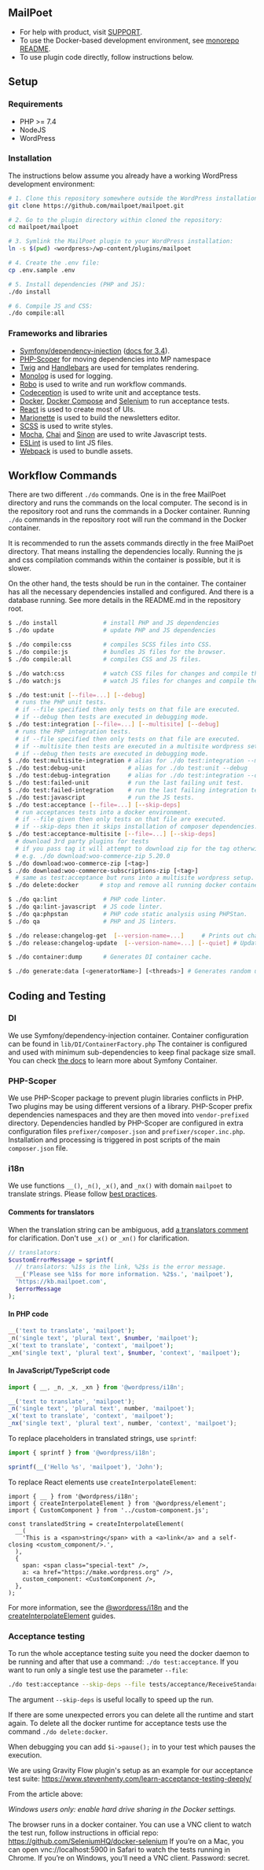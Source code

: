 ## MailPoet

- For help with product, visit [SUPPORT](../SUPPORT.md).
- To use the Docker-based development environment, see [monorepo README](../README.md).
- To use plugin code directly, follow instructions below.

## Setup

### Requirements

- PHP >= 7.4
- NodeJS
- WordPress

### Installation

The instructions below assume you already have a working WordPress development environment:

```bash
# 1. Clone this repository somewhere outside the WordPress installation:
git clone https://github.com/mailpoet/mailpoet.git

# 2. Go to the plugin directory within cloned the repository:
cd mailpoet/mailpoet

# 3. Symlink the MailPoet plugin to your WordPress installation:
ln -s $(pwd) <wordpress>/wp-content/plugins/mailpoet

# 4. Create the .env file:
cp .env.sample .env

# 5. Install dependencies (PHP and JS):
./do install

# 6. Compile JS and CSS:
./do compile:all
```

### Frameworks and libraries

- [Symfony/dependency-injection](https://github.com/symfony/dependency-injection) ([docs for 3.4](https://symfony.com/doc/3.4/components/dependency_injection.html)).
- [PHP-Scoper](https://github.com/humbug/php-scoper) for moving dependencies into MP namespace
- [Twig](https://twig.symfony.com/) and [Handlebars](https://handlebarsjs.com/) are used for templates rendering.
- [Monolog](https://seldaek.github.io/monolog/) is used for logging.
- [Robo](https://robo.li/) is used to write and run workflow commands.
- [Codeception](https://codeception.com/) is used to write unit and acceptance tests.
- [Docker](https://www.docker.com/), [Docker Compose](https://docs.docker.com/compose/) and [Selenium](https://www.seleniumhq.org/) to run acceptance tests.
- [React](https://reactjs.org/) is used to create most of UIs.
- [Marionette](https://marionettejs.com/) is used to build the newsletters editor.
- [SCSS](http://sass-lang.com/) is used to write styles.
- [Mocha](https://mochajs.org/), [Chai](https://www.chaijs.com/) and [Sinon](https://sinonjs.org/) are used to write Javascript tests.
- [ESLint](https://eslint.org/) is used to lint JS files.
- [Webpack](https://webpack.js.org/) is used to bundle assets.

## Workflow Commands

There are two different `./do` commands. One is in the free MailPoet directory and runs the commands on the local computer. The second is in the repository root and runs the commands in a Docker container.
Running `./do` commands in the repository root will run the command in the Docker container.

It is recommended to run the assets commands directly in the free MailPoet directory. That means installing the dependencies locally. Running the js and css compilation commands within the container is possible, but it is slower.

On the other hand, the tests should be run in the container. The container has all the necessary dependencies installed and configured. And there is a database running. See more details in the README.md in the repository root.

```bash
$ ./do install             # install PHP and JS dependencies
$ ./do update              # update PHP and JS dependencies

$ ./do compile:css         # compiles SCSS files into CSS.
$ ./do compile:js          # bundles JS files for the browser.
$ ./do compile:all         # compiles CSS and JS files.

$ ./do watch:css           # watch CSS files for changes and compile them.
$ ./do watch:js            # watch JS files for changes and compile them.

$ ./do test:unit [--file=...] [--debug]
  # runs the PHP unit tests.
  # if --file specified then only tests on that file are executed.
  # if --debug then tests are executed in debugging mode.
$ ./do test:integration [--file=...] [--multisite] [--debug]
  # runs the PHP integration tests.
  # if --file specified then only tests on that file are executed.
  # if --multisite then tests are executed in a multisite wordpress setup.
  # if --debug then tests are executed in debugging mode.
$ ./do test:multisite-integration # alias for ./do test:integration --multisite
$ ./do test:debug-unit            # alias for ./do test:unit --debug
$ ./do test:debug-integration     # alias for ./do test:integration --debug
$ ./do test:failed-unit           # run the last failing unit test.
$ ./do test:failed-integration    # run the last failing integration test.
$ ./do test:javascript            # run the JS tests.
$ ./do test:acceptance [--file=...] [--skip-deps]
  # run acceptances tests into a docker environment.
  # if --file given then only tests on that file are executed.
  # if --skip-deps then it skips installation of composer dependencies.
$ ./do test:acceptance-multisite [--file=...] [--skip-deps]
  # download 3rd party plugins for tests
  # if you pass tag it will attempt to download zip for the tag otherwise it downloads the latest release
  # e.g. ./do download:woo-commerce-zip 5.20.0
$ ./do download:woo-commerce-zip [<tag>]
$ ./do download:woo-commerce-subscriptions-zip [<tag>]
  # same as test:acceptance but runs into a multisite wordpress setup.
$ ./do delete:docker      # stop and remove all running docker containers.

$ ./do qa:lint             # PHP code linter.
$ ./do qa:lint-javascript  # JS code linter.
$ ./do qa:phpstan          # PHP code static analysis using PHPStan.
$ ./do qa                  # PHP and JS linters.

$ ./do release:changelog-get  [--version-name=...]     # Prints out changelog and release notes for given version or for newest version.
$ ./do release:changelog-update  [--version-name=...] [--quiet] # Updates changelog in readme.txt for given version or for newest version.

$ ./do container:dump      # Generates DI container cache.

$ ./do generate:data [<generatorName>] [<threads>] # Generates random usage data (Note: requires WooCommerce active) e.g. ./do generate:data past_revenues 4
```

## Coding and Testing

### DI

We use Symfony/dependency-injection container. Container configuration can be found in `lib/DI/ContainerFactory.php`
The container is configured and used with minimum sub-dependencies to keep final package size small.
You can check [the docs](https://symfony.com/doc/3.4/components/dependency_injection.html) to learn more about Symfony Container.

### PHP-Scoper

We use PHP-Scoper package to prevent plugin libraries conflicts in PHP. Two plugins may be using different versions of a library. PHP-Scoper prefix dependencies namespaces and they are then moved into `vendor-prefixed` directory.
Dependencies handled by PHP-Scoper are configured in extra configuration files `prefixer/composer.json` and `prefixer/scoper.inc.php`. Installation and processing is triggered in post scripts of the main `composer.json` file.

### i18n

We use functions `__()`, `_n()`, `_x()`, and `_nx()` with domain `mailpoet` to translate strings. Please follow [best practices](https://codex.wordpress.org/I18n_for_WordPress_Developers).

#### Comments for translators

When the translation string can be ambiguous, add [a translators comment](https://codex.wordpress.org/I18n_for_WordPress_Developers#Descriptions) for clarification. Don't use `_x()` or `_xn()` for clarification.

```php
// translators:
$customErrorMessage = sprintf(
  // translators: %1$s is the link, %2$s is the error message.
  __('Please see %1$s for more information. %2$s.', 'mailpoet'),
  'https://kb.mailpoet.com',
  $errorMessage
);
```

#### In PHP code

```php
__('text to translate', 'mailpoet');
_n('single text', 'plural text', $number, 'mailpoet');
_x('text to translate', 'context', 'mailpoet');
_xn('single text', 'plural text', $number, 'context', 'mailpoet');
```

#### In JavaScript/TypeScript code

```ts
import { __, _n, _x, _xn } from '@wordpress/i18n';

__('text to translate', 'mailpoet');
_n('single text', 'plural text', number, 'mailpoet');
_x('text to translate', 'context', 'mailpoet');
_nx('single text', 'plural text', number, 'context', 'mailpoet');
```

To replace placeholders in translated strings, use `sprintf`:

```ts
import { sprintf } from '@wordpress/i18n';

sprintf(__('Hello %s', 'mailpoet'), 'John');
```

To replace React elements use `createInterpolateElement`:

```tsx
import { __ } from '@wordpress/i18n';
import { createInterpolateElement } from '@wordpress/element';
import { CustomComponent } from '../custom-component.js';

const translatedString = createInterpolateElement(
  __(
    'This is a <span>string</span> with a <a>link</a> and a self-closing <custom_component/>.',
  ),
  {
    span: <span class="special-text" />,
    a: <a href="https://make.wordpress.org" />,
    custom_component: <CustomComponent />,
  },
);
```

For more information, see the [@wordpress/i18n](https://developer.wordpress.org/block-editor/reference-guides/packages/packages-i18n/)
and the [createInterpolateElement](https://developer.wordpress.org/block-editor/reference-guides/packages/packages-element/#createinterpolateelement)
guides.

### Acceptance testing

To run the whole acceptance testing suite you need the docker daemon to be running and after that use a command: `./do test:acceptance`.
If you want to run only a single test use the parameter `--file`:

```bash
./do test:acceptance --skip-deps --file tests/acceptance/ReceiveStandardEmailCest.php
```

The argument `--skip-deps` is useful locally to speed up the run.

If there are some unexpected errors you can delete all the runtime and start again.
To delete all the docker runtime for acceptance tests use the command `./do delete:docker`.

When debugging you can add `$i->pause();` in to your test which pauses the execution.

We are using Gravity Flow plugin's setup as an example for our acceptance test suite: https://www.stevenhenty.com/learn-acceptance-testing-deeply/

From the article above:

_Windows users only: enable hard drive sharing in the Docker settings._

The browser runs in a docker container. You can use a VNC client to watch the test run, follow instructions in official
repo: https://github.com/SeleniumHQ/docker-selenium
If you’re on a Mac, you can open vnc://localhost:5900 in Safari to watch the tests running in Chrome. If you’re on Windows, you’ll need a VNC client. Password: secret.
